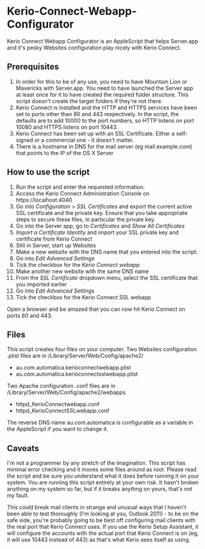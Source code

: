 Kerio-Connect-Webapp-Configurator
=================================

Kerio Connect Webapp Configurator is an AppleScript that helps Server.app and it's pesky Websites configuration play nicely with Kerio Connect.

Prerequisites
-------------
1. In order for this to be of any use, you need to have Mountain Lion or Mavericks with Server.app.
   You need to have launched the Server app at least once for it to have created the required folder structure. This script doesn't create the target folders if they're not there.
2. Kerio Connect is installed and the HTTP and HTTPS services have been set to ports other than 80 and 443 respectively.
   In the script, the defaults are to add 10000 to the port numbers, so HTTP listens on port 10080 and HTTPS listens on port 10443.
3. Kerio Connect has been set up with an SSL Certificate. Either a self-signed or a commercial one - it doesn't matter.
4. There is a hostname in DNS for the mail server (eg mail.example.com) that points to the IP of the OS X Server

How to use the script
---------------------
1. Run the script and enter the requested information.
2. Access the Kerio Connect Administration Console on https://localhost:4040
3. Go into *Configuration* > *SSL Certificates* and export the current active SSL certificate and the private key.
   Ensure that you take appropriate steps to secure these files, in particular the private key.
4. Go into the Server app, go to *Certificates* and *Show All Certificates*
5. *Import a Certificate Identity* and import your SSL private key and certificate from Kerio Connect
6. Still in Server, start up Websites
7. Make a new website with the DNS name that you entered into the script.
8. Go into *Edit Advanced Settings*
9. Tick the checkbox for the *Kerio Connect webapp*
10. Make another new website with the same DNS name
11. From the *SSL Certificate* dropdown menu, select the SSL certificate that you imported earlier
11. Go into *Edit Advanced Settings*
12. Tick the checkbox for the Kerio Connect SSL webapp

Open a browser and be amazed that you can now hit Kerio Connect on ports 80 and 443.

Files
-----
This script creates four files on your computer.
Two Websites configuration .plist files are in /Library/Server/Web/Config/apache2/
- au.com.automatica.kerioconnectwebapp.plist
- au.com.automatica.kerioconnectsslwebapp.plist

Two Apache configuration .conf files are in /Library/Server/Web/Config/apache2/webapps
- httpd_KerioConnectwebapp.conf
- httpd_KerioConnectSSLwebapp.conf

The reverse DNS name au.com.automatica is configurable as a variable in the AppleScript if you want to change it.

Caveats
-------
I'm not a programmer by any stretch of the imagination. This script has minimal error checking and it moves some files around as root. Please read the script and be sure you understand what it does before running it on your system. You are running this script entirely at your own risk. It hasn't broken anything on my system so far, but if it breaks anythng on yours, that's not my fault.

This could break mail clients in strange and unusual ways that I haven't been able to test thoroughly (I'm looking at you, Outlook 2011) - to be on the safe side, you're probably going to be best off configuring mail clients with the real port that Kerio Connect uses. If you use the Kerio Setup Assistant, it will configure the accounts with the actual port that Kerio Connect is on (eg, it will use 10443 instead of 443) as that's what Kerio sees itself as using.